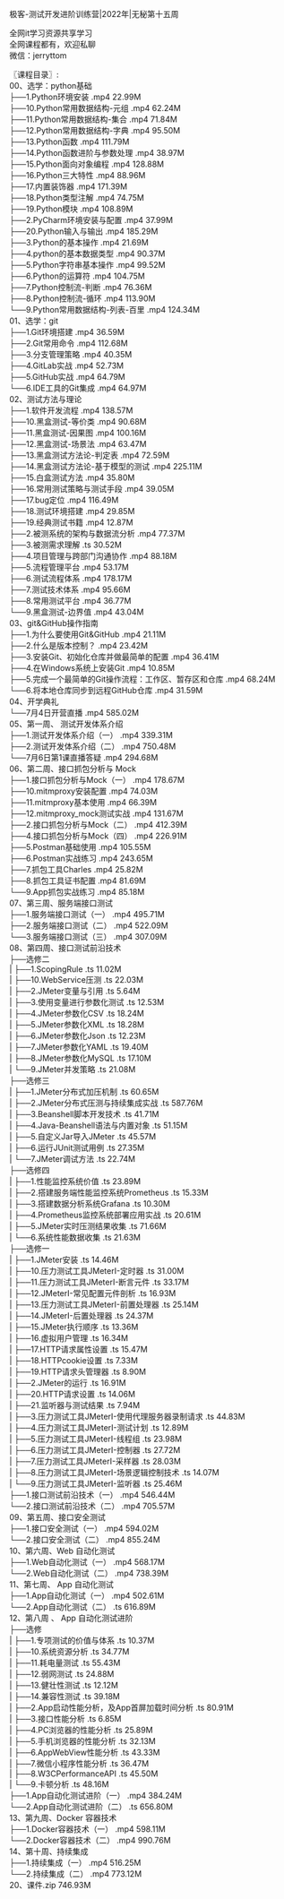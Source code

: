 极客-测试开发进阶训练营|2022年|无秘第十五周

全网it学习资源共享学习<br>全网课程都有，欢迎私聊<br>微信：jerryttom<br>

〖课程目录〗:<br> 00、选学：python基础<br> ├──1.Python环境安装 .mp4 22.99M<br> ├──10.Python常用数据结构-元组 .mp4 62.24M<br> ├──11.Python常用数据结构-集合 .mp4 71.84M<br> ├──12.Python常用数据结构-字典 .mp4 95.50M<br> ├──13.Python函数 .mp4 111.79M<br> ├──14.Python函数进阶与参数处理 .mp4 38.97M<br> ├──15.Python面向对象编程 .mp4 128.88M<br> ├──16.Python三大特性 .mp4 88.96M<br> ├──17.内置装饰器 .mp4 171.39M<br> ├──18.Python类型注解 .mp4 74.75M<br> ├──19.Python模块 .mp4 108.89M<br> ├──2.PyCharm环境安装与配置 .mp4 37.99M<br> ├──20.Python输入与输出 .mp4 185.29M<br> ├──3.Python的基本操作 .mp4 21.69M<br> ├──4.python的基本数据类型 .mp4 90.37M<br> ├──5.Python字符串基本操作 .mp4 99.52M<br> ├──6.Python的运算符 .mp4 104.75M<br> ├──7.Python控制流-判断 .mp4 76.36M<br> ├──8.Python控制流-循环 .mp4 113.90M<br> └──9.Python常用数据结构-列表-百里 .mp4 124.34M<br> 01、选学：git<br> ├──1.Git环境搭建 .mp4 36.59M<br> ├──2.Git常用命令 .mp4 112.68M<br> ├──3.分支管理策略 .mp4 40.35M<br> ├──4.GitLab实战 .mp4 52.73M<br> ├──5.GitHub实战 .mp4 64.79M<br> └──6.IDE工具的Git集成 .mp4 64.97M<br> 02、测试方法与理论<br> ├──1.软件开发流程 .mp4 138.57M<br> ├──10.黑盒测试-等价类 .mp4 90.68M<br> ├──11.黑盒测试-因果图 .mp4 100.16M<br> ├──12.黑盒测试-场景法 .mp4 63.47M<br> ├──13.黑盒测试方法论-判定表 .mp4 72.59M<br> ├──14.黑盒测试方法论-基于模型的测试 .mp4 225.11M<br> ├──15.白盒测试方法 .mp4 35.80M<br> ├──16.常用测试策略与测试手段 .mp4 39.05M<br> ├──17.bug定位 .mp4 116.49M<br> ├──18.测试环境搭建 .mp4 29.85M<br> ├──19.经典测试书籍 .mp4 12.87M<br> ├──2.被测系统的架构与数据流分析 .mp4 77.37M<br> ├──3.被测需求理解 .ts 30.52M<br> ├──4.项目管理与跨部门沟通协作 .mp4 88.18M<br> ├──5.流程管理平台 .mp4 53.17M<br> ├──6.测试流程体系 .mp4 178.17M<br> ├──7.测试技术体系 .mp4 95.66M<br> ├──8.常用测试平台 .mp4 36.77M<br> └──9.黑盒测试-边界值 .mp4 43.04M<br> 03、git&amp;GitHub操作指南<br> ├──1.为什么要使用Git&amp;GitHub .mp4 21.11M<br> ├──2.什么是版本控制？ .mp4 23.42M<br> ├──3.安装Git、初始化仓库并做最简单的配置 .mp4 36.41M<br> ├──4.在Windows系统上安装Git .mp4 10.85M<br> ├──5.完成一个最简单的Git操作流程：工作区、暂存区和仓库 .mp4 68.24M<br> └──6.将本地仓库同步到远程GitHub仓库 .mp4 31.59M<br> 04、开学典礼<br> └──7月4日开营直播 .mp4 585.02M<br> 05、第一周、 测试开发体系介绍<br> ├──1.测试开发体系介绍（一） .mp4 339.31M<br> ├──2.测试开发体系介绍（二） .mp4 750.48M<br> └──7月6日第1课直播答疑 .mp4 294.68M<br> 06、第二周、接口抓包分析与 Mock<br> ├──1.接口抓包分析与Mock（一） .mp4 178.67M<br> ├──10.mitmproxy安装配置 .mp4 74.03M<br> ├──11.mitmproxy基本使用 .mp4 66.39M<br> ├──12.mitmproxy_mock测试实战 .mp4 131.67M<br> ├──2.接口抓包分析与Mock（二） .mp4 412.39M<br> ├──4.接口抓包分析与Mock（四） .mp4 226.91M<br> ├──5.Postman基础使用 .mp4 105.55M<br> ├──6.Postman实战练习 .mp4 243.65M<br> ├──7.抓包工具Charles .mp4 25.82M<br> ├──8.抓包工具证书配置 .mp4 81.69M<br> └──9.App抓包实战练习 .mp4 85.18M<br> 07、第三周、服务端接口测试<br> ├──1.服务端接口测试（一） .mp4 495.71M<br> ├──2.服务端接口测试（二） .mp4 522.09M<br> └──3.服务端接口测试（三） .mp4 307.09M<br> 08、第四周、接口测试前沿技术<br> ├──选修二<br> | ├──1.ScopingRule .ts 11.02M<br> | ├──10.WebService压测 .ts 22.03M<br> | ├──2.JMeter变量与引用 .ts 5.64M<br> | ├──3.使用变量进行参数化测试 .ts 12.53M<br> | ├──4.JMeter参数化CSV .ts 18.24M<br> | ├──5.JMeter参数化XML .ts 18.28M<br> | ├──6.JMeter参数化Json .ts 12.23M<br> | ├──7.JMeter参数化YAML .ts 19.40M<br> | ├──8.JMeter参数化MySQL .ts 17.10M<br> | └──9.JMeter并发策略 .ts 21.08M<br> ├──选修三<br> | ├──1.JMeter分布式加压机制 .ts 60.65M<br> | ├──2.JMeter分布式压测与持续集成实战 .ts 587.76M<br> | ├──3.Beanshell脚本开发技术 .ts 41.71M<br> | ├──4.Java-Beanshell语法与内置对象 .ts 51.15M<br> | ├──5.自定义Jar导入JMeter .ts 45.57M<br> | ├──6.运行JUnit测试用例 .ts 27.35M<br> | └──7.JMeter调试方法 .ts 22.74M<br> ├──选修四<br> | ├──1.性能监控系统价值 .ts 23.89M<br> | ├──2.搭建服务端性能监控系统Prometheus .ts 15.33M<br> | ├──3.搭建数据分析系统Grafana .ts 10.30M<br> | ├──4.Prometheus监控系统部署应用实战 .ts 20.61M<br> | ├──5.JMeter实时压测结果收集 .ts 71.66M<br> | └──6.系统性能数据收集 .ts 21.63M<br> ├──选修一<br> | ├──1.JMeter安装 .ts 14.46M<br> | ├──10.压力测试工具JMeterI-定时器 .ts 31.00M<br> | ├──11.压力测试工具JMeterI-断言元件 .ts 33.17M<br> | ├──12.JMeterI-常见配置元件剖析 .ts 16.93M<br> | ├──13.压力测试工具JMeterI-前置处理器 .ts 25.14M<br> | ├──14.JMeterI-后置处理器 .ts 24.37M<br> | ├──15.JMeter执行顺序 .ts 13.36M<br> | ├──16.虚拟用户管理 .ts 16.34M<br> | ├──17.HTTP请求属性设置 .ts 15.47M<br> | ├──18.HTTPcookie设置 .ts 7.33M<br> | ├──19.HTTP请求头管理器 .ts 8.90M<br> | ├──2.JMeter的运行 .ts 16.91M<br> | ├──20.HTTP请求设置 .ts 14.06M<br> | ├──21.监听器与测试结果 .ts 7.94M<br> | ├──3.压力测试工具JMeterI-使用代理服务器录制请求 .ts 44.83M<br> | ├──4.压力测试工具JMeterI-测试计划 .ts 12.89M<br> | ├──5.压力测试工具JMeterI-线程组 .ts 23.98M<br> | ├──6.压力测试工具JMeterI-控制器 .ts 27.72M<br> | ├──7.压力测试工具JMeterI-采样器 .ts 28.03M<br> | ├──8.压力测试工具JMeterI-场景逻辑控制技术 .ts 14.07M<br> | └──9.压力测试工具JMeterI-监听器 .ts 25.46M<br> ├──1.接口测试前沿技术（一） .mp4 546.44M<br> └──2.接口测试前沿技术（二） .mp4 705.57M<br> 09、第五周、接口安全测试<br> ├──1.接口安全测试（一） .mp4 594.02M<br> └──2.接口安全测试（二） .mp4 855.24M<br> 10、第六周、Web 自动化测试<br> ├──1.Web自动化测试（一） .mp4 568.17M<br> └──2.Web自动化测试（二） .mp4 738.39M<br> 11、第七周、 App 自动化测试<br> ├──1.App自动化测试（一） .mp4 502.61M<br> └──2.App自动化测试（二） .ts 616.89M<br> 12、第八周 、 App 自动化测试进阶<br> ├──选修<br> | ├──1.专项测试的价值与体系 .ts 10.37M<br> | ├──10.系统资源分析 .ts 34.77M<br> | ├──11.耗电量测试 .ts 55.43M<br> | ├──12.弱网测试 .ts 24.88M<br> | ├──13.健壮性测试 .ts 12.12M<br> | ├──14.兼容性测试 .ts 39.18M<br> | ├──2.App启动性能分析，及App首屏加载时间分析 .ts 80.91M<br> | ├──3.接口性能分析 .ts 6.85M<br> | ├──4.PC浏览器的性能分析 .ts 25.89M<br> | ├──5.手机浏览器的性能分析 .ts 32.13M<br> | ├──6.AppWebView性能分析 .ts 43.33M<br> | ├──7.微信小程序性能分析 .ts 36.47M<br> | ├──8.W3CPerformanceAPI .ts 45.50M<br> | └──9.卡顿分析 .ts 48.16M<br> ├──1.App自动化测试进阶（一） .mp4 384.24M<br> └──2.App自动化测试进阶（二） .ts 656.80M<br> 13、第九周、Docker 容器技术<br> ├──1.Docker容器技术（一） .mp4 598.11M<br> └──2.Docker容器技术（二） .mp4 990.76M<br> 14、第十周、持续集成<br> ├──1.持续集成（一） .mp4 516.25M<br> └──2.持续集成（二） .mp4 773.12M<br> 20、课件.zip 746.93M